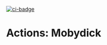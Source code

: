 [![ci-badge]][ci-workflow]

[ci-badge]: https://github.com/jace-ys/actions-mobydick/workflows/.github/workflows/ci.yml/badge.svg
[ci-workflow]: https://github.com/jace-ys/actions-mobydick/actions?query=workflow%3A.github%2Fworkflows%2Fci.yml

# Actions: Mobydick
